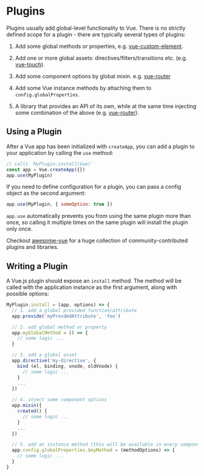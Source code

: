 ﻿# Plugins

Plugins usually add global-level functionality to Vue. There is no strictly defined scope for a plugin - there are typically several types of plugins:

1. Add some global methods or properties, e.g. [vue-custom-element](https://github.com/karol-f/vue-custom-element).

2. Add one or more global assets: directives/filters/transitions etc. (e.g. [vue-touch](https://github.com/vuejs/vue-touch)).

3. Add some component options by global mixin. e.g. [vue-router](https://github.com/vuejs/vue-router)

4. Add some Vue instance methods by attaching them to `config.globalProperties`.

5. A library that provides an API of its own, while at the same time injecting some combination of the above (e.g. [vue-router](https://github.com/vuejs/vue-router)).

## Using a Plugin

After a Vue app has been initialized with `createApp`, you can add a plugin to your application by calling the `use` method:

```js
// calls `MyPlugin.install(Vue)`
const app = Vue.createApp({})
app.use(MyPlugin)
```

If you need to define configuration for a plugin, you can pass a config object as the second argument:

```js
app.use(MyPlugin, { someOption: true })
```

`app.use` automatically prevents you from using the same plugin more than once, so calling it multiple times on the same plugin will install the plugin only once.

Checkout [awesome-vue](https://github.com/vuejs/awesome-vue#components--libraries) for a huge collection of community-contributed plugins and libraries.

## Writing a Plugin

A Vue.js plugin should expose an `install` method. The method will be called with the application instance as the first argument, along with possible options:

```js
MyPlugin.install = (app, options) => {
  // 1. add a global provided function/attribute
  app.provide('myProvdedAttribute', 'foo')

  // 2. add global method or property
  app.myGlobalMethod = () => {
    // some logic ...
  }

  // 3. add a global asset
  app.directive('my-directive', {
    bind (el, binding, vnode, oldVnode) {
      // some logic ...
    }
    ...
  })

  // 4. inject some component options
  app.mixin({
    created() {
      // some logic ...
    }
    ...
  })

  // 5. add an instance method (this will be available in every component)
  app.config.globalProperties.$myMethod = (methodOptions) => {
    // some logic ...
  }
}
```
